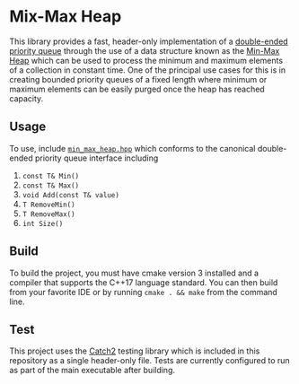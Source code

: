 # Mix-Max Heap

This library provides a fast, header-only implementation of a [double-ended priority queue](https://en.wikipedia.org/wiki/Double-ended_priority_queue) through the use of a data structure known as the [Min-Max Heap](https://github.com/matthew-rister/min_max_heap/blob/master/docs/Min-Max%20Heaps%20And%20Generalized%20Priority%20Queues.pdf) which can be used to process the minimum and maximum elements of a collection in constant time. One of the principal use cases for this is in creating bounded priority queues of a fixed length where minimum or maximum elements can be easily purged once the heap has reached capacity.

## Usage

To use, include [`min_max_heap.hpp`](https://github.com/matthew-rister/min_max_heap/blob/master/src/min_max_heap.hpp) which conforms to the canonical double-ended priority queue interface including

1. `const T& Min()`
2. `const T& Max()`
3. `void Add(const T& value)`
4. `T RemoveMin()`
5. `T RemoveMax()`
6. `int Size()`

## Build

To build the project, you must have cmake version 3 installed and a compiler that supports the C++17 language standard. You can then build from your favorite IDE or by running `cmake . && make` from the command line.

## Test

This project uses the [Catch2](https://github.com/catchorg/Catch2) testing library which is included in this repository as a single header-only file. Tests are currently configured to run as part of the main executable after building.
